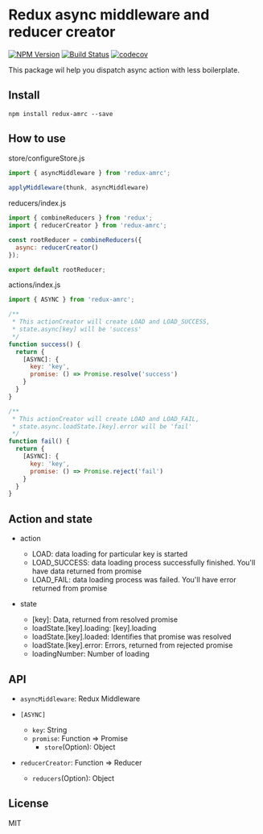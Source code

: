 # Redux async middleware and reducer creator

[![NPM Version](https://img.shields.io/npm/v/redux-amrc.svg?style=flat)](https://www.npmjs.com/package/redux-amrc)
[![Build Status](https://travis-ci.org/lewis617/redux-amrc.svg?branch=master)](https://travis-ci.org/lewis617/redux-amrc)
[![codecov](https://codecov.io/gh/lewis617/redux-amrc/branch/master/graph/badge.svg)](https://codecov.io/gh/lewis617/redux-amrc)

This package wil help you dispatch async action with less boilerplate.

## Install

```
npm install redux-amrc --save
```

## How to use

store/configureStore.js

```js
import { asyncMiddleware } from 'redux-amrc';
	
applyMiddleware(thunk, asyncMiddleware)

```

reducers/index.js

```js
import { combineReducers } from 'redux';
import { reducerCreator } from 'redux-amrc';

const rootReducer = combineReducers({
  async: reducerCreator()
});

export default rootReducer;
```

actions/index.js

```js
import { ASYNC } from 'redux-amrc';

/**
 * This actionCreator will create LOAD and LOAD_SUCCESS,
 * state.async[key] will be 'success'
 */
function success() {
  return {
    [ASYNC]: {
      key: 'key',
      promise: () => Promise.resolve('success')
    }
  }
}

/**
 * This actionCreator will create LOAD and LOAD_FAIL,
 * state.async.loadState.[key].error will be 'fail'
 */
function fail() {
  return {
    [ASYNC]: {
      key: 'key',
      promise: () => Promise.reject('fail')
    }
  }
}
```

## Action and state

* action
    * LOAD: data loading for particular key is started
    * LOAD_SUCCESS: data loading process successfully finished. You'll have data returned from promise
    * LOAD_FAIL: data loading process was failed. You'll have error returned from promise

* state
    * [key]: Data, returned from resolved promise
    * loadState.[key].loading: [key].loading 
    * loadState.[key].loaded: Identifies that promise was resolved
    * loadState.[key].error: Errors, returned from rejected promise
    * loadingNumber: Number of loading


## API

* `asyncMiddleware`: Redux Middleware

* `[ASYNC]`
    * `key`: String
    * `promise`: Function => Promise
        * `store`(Option): Object
  
* `reducerCreator`: Function => Reducer
    * `reducers`(Option): Object

## License

MIT
